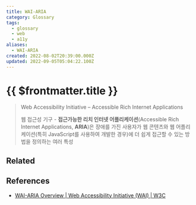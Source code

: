 ```yaml
---
title: WAI-ARIA
category: Glossary
tags:
  - glossary
  - web
  - a11y
aliases:
  - WAI-ARIA
created: 2022-08-02T20:39:00.000Z
updated: 2022-09-05T05:04:22.100Z
---
```


# {{ $frontmatter.title }}

> Web Accessibility Initiative – Accessible Rich Internet Applications
>
> 웹 접근성 기구 - **접근가능한 리치 인터넷 어플리케이션**(Accessible Rich Internet Applications, **ARIA**)은 장애를 가진 사용자가 웹 콘텐츠와 웹 어플리케이션(특히 JavaScript를 사용하여 개발한 경우)에 더 쉽게 접근할 수 있는 방법을 정의하는 여러 특성

## Related

## References

- [WAI-ARIA Overview | Web Accessibility Initiative (WAI) | W3C](https://www.w3.org/WAI/standards-guidelines/aria/)
